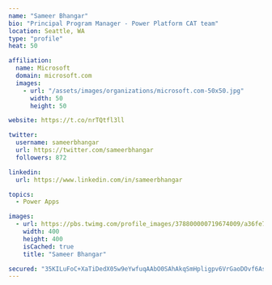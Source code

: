 ```yaml
---
name: "Sameer Bhangar"
bio: "Principal Program Manager - Power Platform CAT team"
location: Seattle, WA
type: "profile"
heat: 50

affiliation:
  name: Microsoft
  domain: microsoft.com
  images:
    - url: "/assets/images/organizations/microsoft.com-50x50.jpg"
      width: 50
      height: 50

website: https://t.co/nrTQtfl3ll

twitter:
  username: sameerbhangar
  url: https://twitter.com/sameerbhangar
  followers: 872

linkedin:
  url: https://www.linkedin.com/in/sameerbhangar

topics:
  - Power Apps

images:
  - url: https://pbs.twimg.com/profile_images/378800000719674009/a36fe7ddfab1778b76e5793772e43798_400x400.jpeg
    width: 400
    height: 400
    isCached: true
    title: "Sameer Bhangar"

secured: "35KILuFoC+XaTiDedX05w9eYwfuqAAbO0SAhAkqSmHpligpv6VrGaoDOvf6Ashde4Rpma267tXJ8gwIfRMHhIiuQUR6qbreF8RTWTl5urLTjLO55Dl3MCTktnjNjCLiT1wMSpA/n72i6rw6OeL3a5mRZUe5lr1dy6ZXUtF+ENBmnLt7AcpWf4zQF9XFvJGQJdAzxEMWDt1EmbFBdMVojI9Zrb/xXCnk5tdMpvkLjdGUTMXOIwUshYaymGHawnwfSm2ZqLCgqqfq8BlW9sj1l8YxFTo8SYIvfU8FLKQWNuwFtvl2K5yewvJatBk0C1cjHwjJ+RLXk5mU8kSZL9VQoKGxhtHiVVUUJ0hlEOUMJxyln8IOAIpz3HV3XcAT2xBol5XW5C5KG92Othj87k3gjpw==;tpi5Z52NoJAlOviWFfd3EQ=="
---
```


